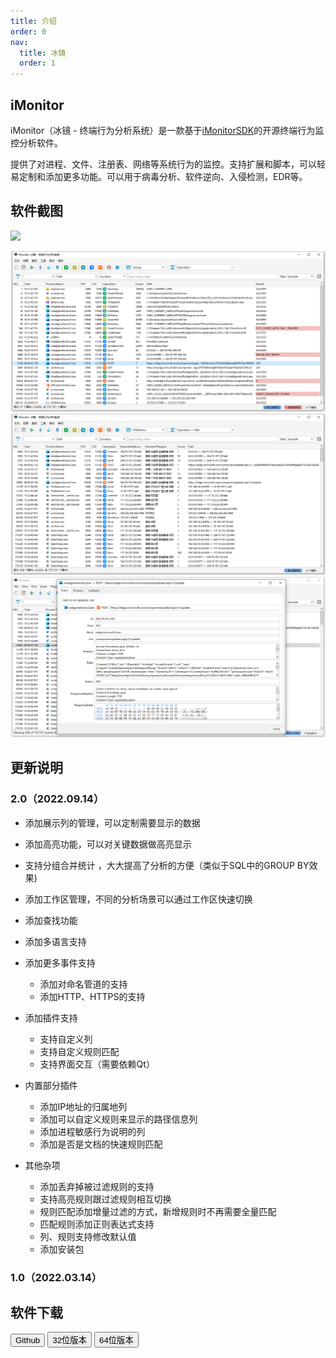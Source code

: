 ```yaml
---
title: 介绍
order: 0
nav:
  title: 冰镜
  order: 1
---
```


## iMonitor

iMonitor（冰镜 - 终端行为分析系统）是一款基于[iMonitorSDK](/)的开源终端行为监控分析软件。

提供了对进程、文件、注册表、网络等系统行为的监控。支持扩展和脚本，可以轻易定制和添加更多功能。可以用于病毒分析、软件逆向、入侵检测，EDR等。

## 软件截图
![](./all.gif)

![](./main.png)
![](./address.png)
![](./detail.png)

## 更新说明

### 2.0（2022.09.14）

- 添加展示列的管理，可以定制需要显示的数据

- 添加高亮功能，可以对关键数据做高亮显示

- 支持分组合并统计 ，大大提高了分析的方便（类似于SQL中的GROUP BY效果)

- 添加工作区管理，不同的分析场景可以通过工作区快速切换

- 添加查找功能

- 添加多语言支持

- 添加更多事件支持

  - 添加对命名管道的支持
  - 添加HTTP、HTTPS的支持

- 添加插件支持

  - 支持自定义列
  - 支持自定义规则匹配
  - 支持界面交互（需要依赖Qt）

- 内置部分插件

  - 添加IP地址的归属地列
  - 添加可以自定义规则来显示的路径信息列
  - 添加进程敏感行为说明的列
  - 添加是否是文档的快速规则匹配

- 其他杂项

  - 添加丢弃掉被过滤规则的支持
  - 支持高亮规则跟过滤规则相互切换
  - 规则匹配添加增量过滤的方式，新增规则时不再需要全量匹配
  - 匹配规则添加正则表达式支持
  - 列、规则支持修改默认值
  - 添加安装包

### 1.0（2022.03.14）

## 软件下载

<div class = "md_footer" >
  <a href = "https://github.com/wecooperate/iMonitor"> <button> Github </button></a>
  <a href = "https://imonitorsdk.com/publish/iMonitor32.exe"> <button class="main-button"> 32位版本 </button></a>
  <a href = "https://imonitorsdk.com/publish/iMonitor64.exe"> <button class="main-button"> 64位版本 </button></a>
</div>
